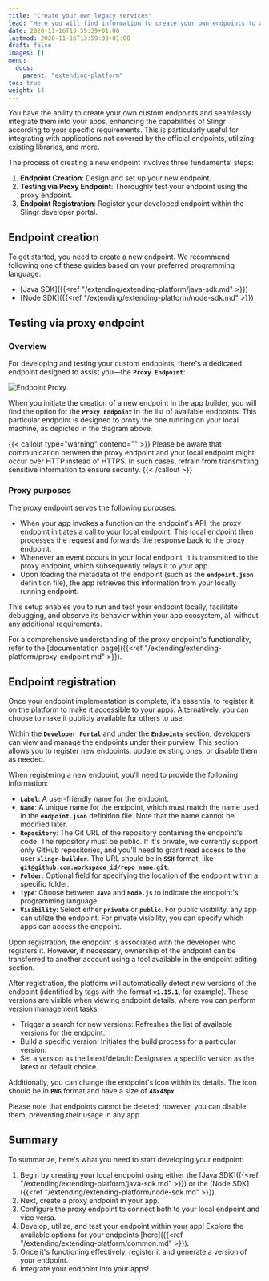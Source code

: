 ```yaml
---
title: "Create your own legacy services"
lead: "Here you will find information to create your own endpoints to add more features to your app."
date: 2020-11-16T13:59:39+01:00
lastmod: 2020-11-16T13:59:39+01:00
draft: false
images: []
menu:
  docs:
    parent: "extending-platform"
toc: true
weight: 14
---
```


You have the ability to create your own custom endpoints and seamlessly integrate them into your apps, enhancing the capabilities of Slingr according to your specific requirements. This is particularly useful for integrating with applications not covered by the official endpoints, utilizing existing libraries, and more.

The process of creating a new endpoint involves three fundamental steps:

1. **Endpoint Creation**: Design and set up your new endpoint.
2. **Testing via Proxy Endpoint**: Thoroughly test your endpoint using the proxy endpoint.
3. **Endpoint Registration**: Register your developed endpoint within the Slingr developer portal.

## **Endpoint creation**

To get started, you need to create a new endpoint. We recommend following one of these guides based on your preferred programming language:

- [Java SDK]({{<ref "/extending/extending-platform/java-sdk.md" >}})
- [Node SDK]({{<ref "/extending/extending-platform/node-sdk.md" >}})

## **Testing via proxy endpoint**

### Overview

For developing and testing your custom endpoints, there's a dedicated endpoint designed to assist you—the **`Proxy Endpoint`**:

![Endpoint Proxy](https://pmslingr.github.io/slingrDoc/images/vendor/extending/endpoint-proxy.png)

When you initiate the creation of a new endpoint in the app builder, you will find the option for the **`Proxy Endpoint`** in the list of available endpoints. This particular endpoint is designed to proxy the one running on your local machine, as depicted in the diagram above.

{{< callout type="warning" contend="" >}}
Please be aware that communication between the proxy endpoint and your local endpoint might occur over HTTP instead of HTTPS. In such cases, refrain from transmitting sensitive information to ensure security.
{{< /callout >}}

### Proxy purposes

The proxy endpoint serves the following purposes:

- When your app invokes a function on the endpoint's API, the proxy endpoint initiates a call to your local endpoint. This local endpoint then processes the request and forwards the response back to the proxy endpoint.
- Whenever an event occurs in your local endpoint, it is transmitted to the proxy endpoint, which subsequently relays it to your app.
- Upon loading the metadata of the endpoint (such as the **`endpoint.json`** definition file), the app retrieves this information from your locally running endpoint.

This setup enables you to run and test your endpoint locally, facilitate debugging, and observe its behavior within your app ecosystem, all without any additional requirements.

For a comprehensive understanding of the proxy endpoint's functionality, refer to the [documentation page]({{<ref "/extending/extending-platform/proxy-endpoint.md" >}}).

## **Endpoint registration**

Once your endpoint implementation is complete, it's essential to register it on the platform to make it accessible to your apps. Alternatively, you can choose to make it publicly available for others to use.

Within the **`Developer Portal`** and under the **`Endpoints`** section, developers can view and manage the endpoints under their purview. This section allows you to register new endpoints, update existing ones, or disable them as needed.

When registering a new endpoint, you'll need to provide the following information:

- **`Label`**: A user-friendly name for the endpoint.
- **`Name`**: A unique name for the endpoint, which must match the name used in the **`endpoint.json`** definition file. Note that the name cannot be modified later.
- **`Repository`**: The Git URL of the repository containing the endpoint's code. The repository must be public. If it's private, we currently support only GitHub repositories, and you'll need to grant read access to the user **`slingr-builder`**. The URL should be in **`SSH`** format, like **`git@github.com:workspace_id/repo_name.git`**.
- **`Folder`**: Optional field for specifying the location of the endpoint within a specific folder.
- **`Type`**: Choose between **`Java`** and **`Node.js`** to indicate the endpoint's programming language.
- **`Visibility`**: Select either **`private`** or **`public`**. For public visibility, any app can utilize the endpoint. For private visibility, you can specify which apps can access the endpoint.

Upon registration, the endpoint is associated with the developer who registers it. However, if necessary, ownership of the endpoint can be transferred to another account using a tool available in the endpoint editing section.

After registration, the platform will automatically detect new versions of the endpoint (identified by tags with the format **`v1.15.1`**, for example). These versions are visible when viewing endpoint details, where you can perform version management tasks:

- Trigger a search for new versions: Refreshes the list of available versions for the endpoint.
- Build a specific version: Initiates the build process for a particular version.
- Set a version as the latest/default: Designates a specific version as the latest or default choice.

Additionally, you can change the endpoint's icon within its details. The icon should be in **`PNG`** format and have a size of **`48x48px`**.

Please note that endpoints cannot be deleted; however, you can disable them, preventing their usage in any app.

## **Summary**

To summarize, here's what you need to start developing your endpoint:

1. Begin by creating your local endpoint using either the [Java SDK]({{<ref "/extending/extending-platform/java-sdk.md" >}}) or the [Node SDK]({{<ref "/extending/extending-platform/node-sdk.md" >}}).
2. Next, create a proxy endpoint in your app.
3. Configure the proxy endpoint to connect both to your local endpoint and vice versa.
4. Develop, utilize, and test your endpoint within your app! Explore the available options for your endpoints [here]({{<ref "/extending/extending-platform/common.md" >}}).
5. Once it's functioning effectively, register it and generate a version of your endpoint.
6. Integrate your endpoint into your apps!
